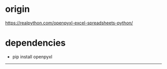 # origin
https://realpython.com/openpyxl-excel-spreadsheets-python/

# dependencies
- pip install openpyxl
---

